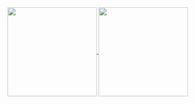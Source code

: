 <a href="https://github-readme-stats-git-main-brian-kwongs-projects.vercel.app/api?username=Brian-Kwong&show_icons=true">
  <img height=200 align="center" src="https://github-readme-stats-git-main-brian-kwongs-projects.vercel.app/api?username=Brian-Kwong&show_icons=true" />
</a>
<a href="https://github-readme-stats-git-main-brian-kwongs-projects.vercel.app/api/top-langs?username=Brian-Kwong&show_icons=true&size_weight=0.5&count_weight=0.5&hide=html">
  <img height=200 align="center" src="https://github-readme-stats-git-main-brian-kwongs-projects.vercel.app/api/top-langs?username=Brian-Kwong&show_icons=true&size_weight=0.5&count_weight=0.5&hide=html&card_width=600" />
</a>
